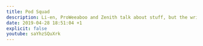 ```yaml
---
title: Pod Squad
description: Li-en, ProWeeaboo and Zenith talk about stuff, but the writer hasn't listened yet so doesn't really know.
date: 2019-04-28 18:51:04 +1
explicit: false
youtube: saYhzSQuXrk
---
```

